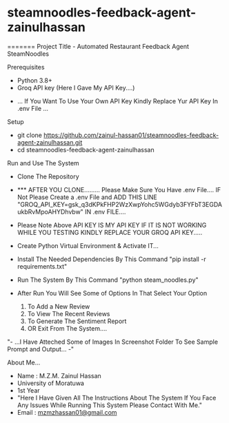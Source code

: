 # steamnoodles-feedback-agent-zainulhassan
=======
Project Title - Automated Restaurant Feedback Agent SteamNoodles



Prerequisites
 - Python 3.8+
 - Groq API key (Here I Gave My API Key....) 
 * ... If You Want To Use Your Own API Key Kindly Replace Yur API Key In .env File ...



Setup
 - git clone https://github.com/zainul-hassan01/steamnoodles-feedback-agent-zainulhassan.git
 - cd steamnoodles-feedback-agent-zainulhassan


Run and Use The System
 - Clone The Repository

 - *** AFTER YOU CLONE......... Please Make Sure You Have .env File....    IF Not Please Create a .env File and ADD THIS LINE "GROQ_API_KEY=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" IN .env FILE....
 - Please Note Above API KEY IS MY API KEY IF IT IS NOT WORKING WHILE YOU TESTING KINDLY REPLACE YOUR GROQ API KEY.....

 - Create Python Virtual Environment & Activate IT...

 - Install The Needed Dependencies By This Command "pip install -r requirements.txt"

 - Run The System By This Command "python steam_noodles.py"

 - After Run You Will See Some of Options In That Select Your Option
   1. To Add a New Review
   2. To View The Recent Reviews
   3. To Generate The Sentiment Report
   4. OR Exit From The System....


"- ...I Have Atteched Some of Images In Screenshot Folder To See Sample Prompt and Output... -"

About Me...
 - Name : M.Z.M. Zainul Hassan
 - University of Moratuwa
 - 1st Year
 - "Here I Have Given All The Instructions About The System If You Face Any Issues While Running This System Please Contact With Me."
 - Email : mzmzhassan01@gmail.com
